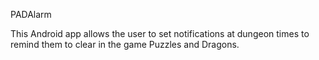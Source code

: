 PADAlarm

This Android app allows the user to set notifications at dungeon times to remind them to clear in the game Puzzles and Dragons.
